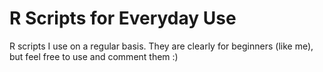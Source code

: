 R Scripts for Everyday Use
==========================

R scripts I use on a regular basis. They are clearly for beginners (like me), but feel free to use and comment them :)
